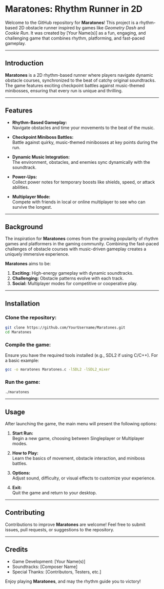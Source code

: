 # Maratones: Rhythm Runner in 2D

Welcome to the GitHub repository for **Maratones**! This project is a rhythm-based 2D obstacle runner inspired by games like *Geometry Dash* and *Cookie Run*. It was created by [Your Name(s)] as a fun, engaging, and challenging game that combines rhythm, platforming, and fast-paced gameplay.

---

## **Introduction**

**Maratones** is a 2D rhythm-based runner where players navigate dynamic obstacle courses, synchronized to the beat of catchy original soundtracks. The game features exciting checkpoint battles against music-themed minibosses, ensuring that every run is unique and thrilling.

---

## **Features**

- **Rhythm-Based Gameplay:**  
  Navigate obstacles and time your movements to the beat of the music.

- **Checkpoint Miniboss Battles:**  
  Battle against quirky, music-themed minibosses at key points during the run.

- **Dynamic Music Integration:**  
  The environment, obstacles, and enemies sync dynamically with the soundtrack.

- **Power-Ups:**  
  Collect power notes for temporary boosts like shields, speed, or attack abilities.

- **Multiplayer Mode:**  
  Compete with friends in local or online multiplayer to see who can survive the longest.

---

## **Background**

The inspiration for **Maratones** comes from the growing popularity of rhythm games and platformers in the gaming community. Combining the fast-paced challenges of obstacle courses with music-driven gameplay creates a uniquely immersive experience. 

**Maratones** aims to be:
1. **Exciting:** High-energy gameplay with dynamic soundtracks.  
2. **Challenging:** Obstacle patterns evolve with each track.  
3. **Social:** Multiplayer modes for competitive or cooperative play.

---

## **Installation**

### Clone the repository:
```bash
git clone https://github.com/YourUsername/Maratones.git
cd Maratones
```

### Compile the game:
Ensure you have the required tools installed (e.g., SDL2 if using C/C++). For a basic example:
```bash
gcc -o maratones Maratones.c -lSDL2 -lSDL2_mixer
```

### Run the game:
```bash
./maratones
```

---

## **Usage**

After launching the game, the main menu will present the following options:

1. **Start Run:**  
   Begin a new game, choosing between Singleplayer or Multiplayer modes.

2. **How to Play:**  
   Learn the basics of movement, obstacle interaction, and miniboss battles.

3. **Options:**  
   Adjust sound, difficulty, or visual effects to customize your experience.

4. **Exit:**  
   Quit the game and return to your desktop.

---

## **Contributing**

Contributions to improve **Maratones** are welcome! Feel free to submit issues, pull requests, or suggestions to the repository.

---

## **Credits**

- Game Development: [Your Name(s)]  
- Soundtracks: [Composer Name]  
- Special Thanks: [Contributors, Testers, etc.]

Enjoy playing **Maratones**, and may the rhythm guide you to victory!
```
